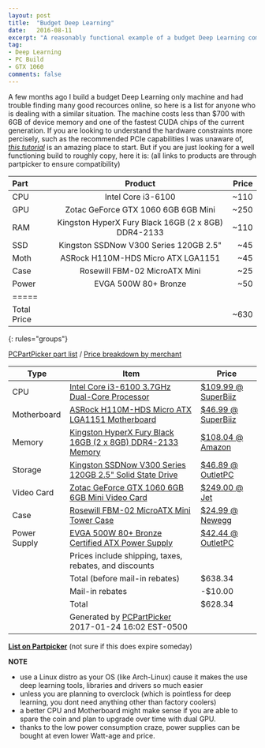 ```yaml
---
layout: post
title:  "Budget Deep Learning"
date:   2016-08-11
excerpt: "A reasonably functional example of a budget Deep Learning computer build."
tag:
- Deep Learning
- PC Build
- GTX 1060
comments: false
---
```


A few months ago I build a budget Deep Learning only machine and had trouble finding many good recources online, so here is a list for anyone who is dealing with a similar situation. The machine costs less than $700 with 6GB of device memory and one of the fastest CUDA chips of the current generation. If you are looking to understand the hardware constraints more percisely, such as the recommended PCIe capabilities I was unaware of, *[this tutorial](http://timdettmers.com/2015/03/09/deep-learning-hardware-guide/)* is an amazing place to start. But if you are just looking for a well functioning build to roughly copy, here it is: (all links to products are through partpicker to ensure compatibility)

| Part | Product | Price |
|:--------|:-------:|--------:|
| CPU   | Intel Core i3-6100   | ~110   |
| GPU   | Zotac GeForce GTX 1060 6GB 6GB Mini   | ~250   |
| RAM   | Kingston HyperX Fury Black 16GB (2 x 8GB) DDR4-2133   | ~110   |
| SSD   | Kingston SSDNow V300 Series 120GB 2.5"   | ~45   |
| Moth   | ASRock H110M-HDS Micro ATX LGA1151   | ~45   |
| Case   | Rosewill FBM-02 MicroATX Mini   | ~25   |
| Power   | EVGA 500W 80+ Bronze   | ~50   |
|=====
| Total Price  |   | ~630
{: rules="groups"}

<a href="https://pcpartpicker.com/list/hvX33F">PCPartPicker part list</a> / <a href="https://pcpartpicker.com/list/hvX33F/by_merchant/">Price breakdown by merchant</a>
<table class="pcpp-part-list">
  <thead>
    <tr>
      <th>Type</th>
      <th>Item</th>
      <th>Price</th>
    </tr>
  </thead>
  <tbody>
    <tr>
      <td class="pcpp-part-list-type">CPU</td>
      <td class="pcpp-part-list-item"><a href="https://pcpartpicker.com/product/hV7CmG/intel-cpu-bx80662i36100">Intel Core i3-6100 3.7GHz Dual-Core Processor</a></td>
      <td class="pcpp-part-list-price">
        <a href="https://pcpartpicker.com/product/hV7CmG/intel-cpu-bx80662i36100">$109.99 @ SuperBiiz</a>
      </td>
    </tr>
    <tr>
      <td class="pcpp-part-list-type">Motherboard</td>
      <td class="pcpp-part-list-item"><a href="https://pcpartpicker.com/product/WXyxFT/asrock-motherboard-h110mhds">ASRock H110M-HDS Micro ATX LGA1151 Motherboard</a></td>
      <td class="pcpp-part-list-price">
        <a href="https://pcpartpicker.com/product/WXyxFT/asrock-motherboard-h110mhds">$46.99 @ SuperBiiz</a>
      </td>
    </tr>
    <tr>
      <td class="pcpp-part-list-type">Memory</td>
      <td class="pcpp-part-list-item"><a href="https://pcpartpicker.com/product/xhM323/kingston-memory-hx421c14fbk216">Kingston HyperX Fury Black 16GB (2 x 8GB) DDR4-2133 Memory</a></td>
      <td class="pcpp-part-list-price">
        <a href="https://pcpartpicker.com/product/xhM323/kingston-memory-hx421c14fbk216">$108.04 @ Amazon</a>
      </td>
    </tr>
    <tr>
      <td class="pcpp-part-list-type">Storage</td>
      <td class="pcpp-part-list-item"><a href="https://pcpartpicker.com/product/rtzv6h/kingston-internal-hard-drive-sv300s37a120g">Kingston SSDNow V300 Series 120GB 2.5" Solid State Drive</a></td>
      <td class="pcpp-part-list-price">
        <a href="https://pcpartpicker.com/product/rtzv6h/kingston-internal-hard-drive-sv300s37a120g">$46.89 @ OutletPC</a>
      </td>
    </tr>
    <tr>
      <td class="pcpp-part-list-type">Video Card</td>
      <td class="pcpp-part-list-item"><a href="https://pcpartpicker.com/product/Ft7CmG/zotac-geforce-gtx-1060-6gb-mini-video-card-zt-p10600a-10l">Zotac GeForce GTX 1060 6GB 6GB Mini Video Card</a></td>
      <td class="pcpp-part-list-price">
        <a href="https://pcpartpicker.com/product/Ft7CmG/zotac-geforce-gtx-1060-6gb-mini-video-card-zt-p10600a-10l">$249.00 @ Jet</a>
      </td>
    </tr>
    <tr>
      <td class="pcpp-part-list-type">Case</td>
      <td class="pcpp-part-list-item"><a href="https://pcpartpicker.com/product/tm9KHx/rosewill-case-fbm02">Rosewill FBM-02 MicroATX Mini Tower Case</a></td>
      <td class="pcpp-part-list-price">
        <a href="https://pcpartpicker.com/product/tm9KHx/rosewill-case-fbm02">$24.99 @ Newegg</a>
      </td>
    </tr>
    <tr>
      <td class="pcpp-part-list-type">Power Supply</td>
      <td class="pcpp-part-list-item"><a href="https://pcpartpicker.com/product/zNK7YJ/evga-power-supply-100b10500kr">EVGA 500W 80+ Bronze Certified ATX Power Supply</a></td>
      <td class="pcpp-part-list-price">
        <a href="https://pcpartpicker.com/product/zNK7YJ/evga-power-supply-100b10500kr">$42.44 @ OutletPC</a>
      </td>
    </tr>
    <tr>
      <td></td>
      <td class="pcpp-part-list-price-note">Prices include shipping, taxes, rebates, and discounts</td>
      <td></td>
    </tr>
    <tr>
      <td></td>
      <td class="pcpp-part-list-subtotal">Total (before mail-in rebates)</td>
      <td class="pcpp-part-list-subtotal-price">$638.34</td>
    </tr>
    <tr>
      <td></td>
      <td class="pcpp-part-list-subtotal">Mail-in rebates</td>
      <td class="pcpp-part-list-subtotal-price">-$10.00</td>
    </tr>
    <tr>
      <td></td>
      <td class="pcpp-part-list-total">Total</td>
      <td class="pcpp-part-list-total-price">$628.34</td>
    </tr>
    <tr>
      <td></td>
      <td class="pcpp-part-list-price-note">Generated by <a href="http://pcpartpicker.com">PCPartPicker</a> 2017-01-24 16:02 EST-0500</td>
      <td></td>
    </tr>
  </tbody>
</table>

**[List on Partpicker](https://pcpartpicker.com/list/hvX33F)** (not sure if this does expire someday)

**NOTE** 

* use a Linux distro as your OS (like Arch-Linux) cause it makes the use deep learning tools, libraries and drivers so much easier
* unless you are planning to overclock (which is pointless for deep learning, you dont need anything other than factory coolers)
* a better CPU and Motherboard might make sense if you are able to spare the coin and plan to upgrade over time with dual GPU.
* thanks to the low power consumption craze, power supplies can be bought at even lower Watt-age and price.
